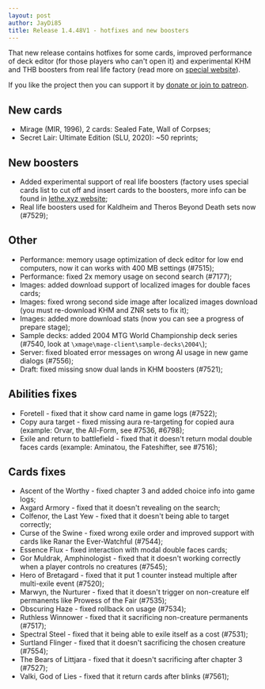 ```yaml
---
layout: post
author: JayDi85
title: Release 1.4.48V1 - hotfixes and new boosters
---
```

That new release contains hotfixes for some cards, 
improved performance of deck editor (for those players who can't open it) 
and experimental KHM and THB boosters from real life 
factory (read more on [special website](https://www.lethe.xyz/mtg/collation/collation-overview.html)).

If you like the project then you can support it by [donate or join to patreon](http://xmage.today/#donate).

## New cards
* Mirage (MIR, 1996), 2 cards: Sealed Fate, Wall of Corpses;
* Secret Lair: Ultimate Edition (SLU, 2020): ~50 reprints;

## New boosters
* Added experimental support of real life boosters (factory uses special cards list to cut off and insert cards to the boosters, more info can be found in [lethe.xyz website](https://www.lethe.xyz/mtg/collation/collation-overview.html);
* Real life boosters used for Kaldheim and Theros Beyond Death sets now (#7529);

## Other
* Performance: memory usage optimization of deck editor for low end computers, now it can works with 400 MB settings (#7515);
* Performance: fixed 2x memory usage on second search (#7177);
* Images: added download support of localized images for double faces cards;
* Images: fixed wrong second side image after localized images download (you must re-download KHM and ZNR sets to fix it);
* Images: added more download stats (now you can see a progress of prepare stage);
* Sample decks: added 2004 MTG World Championship deck series (#7540, look at `\xmage\mage-client\sample-decks\2004\`);
* Server: fixed bloated error messages on wrong AI usage in new game dialogs (#7556);
* Draft: fixed missing snow dual lands in KHM boosters (#7521);

## Abilities fixes
* Foretell - fixed that it show card name in game logs (#7522);
* Copy aura target - fixed missing aura re-targeting for copied aura (example: Orvar, the All-Form, see #7536, #6798);
* Exile and return to battlefield - fixed that it doesn't return modal double faces cards (example: Aminatou, the Fateshifter, see #7516);

## Cards fixes
* Ascent of the Worthy - fixed chapter 3 and added choice info into game logs;
* Axgard Armory - fixed that it doesn't revealing on the search;
* Colfenor, the Last Yew - fixed that it doesn't being able to target correctly;
* Curse of the Swine - fixed wrong exile order and improved support with cards like Ranar the Ever-Watchful (#7544);
* Essence Flux - fixed interaction with modal double faces cards;
* Gor Muldrak, Amphinologist - fixed that it doesn't working correctly when a player controls no creatures (#7545);
* Hero of Bretagard - fixed that it put 1 counter instead multiple after multi-exile event (#7520);
* Marwyn, the Nurturer - fixed that it doesn't trigger on non-creature elf permanents like Prowess of the Fair (#7535);
* Obscuring Haze - fixed rollback on usage (#7534);
* Ruthless Winnower - fixed that it sacrificing non-creature permanents (#7517);
* Spectral Steel - fixed that it being able to exile itself as a cost (#7531);
* Surtland Flinger - fixed that it doesn't sacrificing the chosen creature (#7554);
* The Bears of Littjara - fixed that it doesn't sacrificing after chapter 3 (#7527);
* Valki, God of Lies - fixed that it return cards after blinks (#7561);